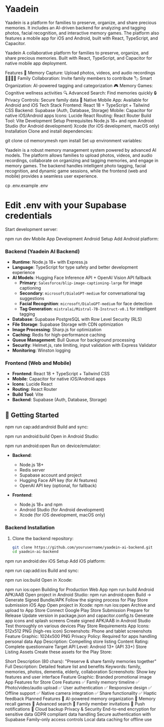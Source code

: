
# Yaadein 

Yaadein is a platform for families to preserve, organize, and share precious memories. It includes an AI-driven backend for analyzing and tagging photos, facial recognition, and interactive memory games. The platform also features a mobile app for iOS and Android, built with React, TypeScript, and Capacitor.

Yaadein 
A collaborative platform for families to preserve, organize, and share precious memories. Built with React, TypeScript, and Capacitor for native mobile app deployment.

Features
📸 Memory Capture: Upload photos, videos, and audio recordings
👨‍👩‍👧‍👦 Family Collaboration: Invite family members to contribute
🏷️ Smart Organization: AI-powered tagging and categorization
🎮 Memory Games: Cognitive wellness activities
🔍 Advanced Search: Find memories quickly
🔒 Privacy Controls: Secure family data
📱 Native Mobile App: Available for Android and iOS
Tech Stack
Frontend: React 18 + TypeScript + Tailwind CSS
Backend: Supabase (Auth, Database, Storage)
Mobile: Capacitor for native iOS/Android apps
Icons: Lucide React
Routing: React Router
Build Tool: Vite
Development Setup
Prerequisites
Node.js 18+ and npm
Android Studio (for Android development)
Xcode (for iOS development, macOS only)
Installation
Clone and install dependencies:


git clone <repository-url>
cd memorymesh
npm install
Set up environment variables:


Yaadein is a robust memory management system powered by advanced AI models. The platform allows families to upload photos, videos, and audio recordings, collaborate on organizing and tagging memories, and engage in memory games. The backend handles intelligent photo tagging, facial recognition, and dynamic game sessions, while the frontend (web and mobile) provides a seamless user experience.


cp .env.example .env
# Edit .env with your Supabase credentials
Start development server:


npm run dev
Mobile App Development
Android Setup
Add Android platform:


### Backend (Yaadein AI Backend)

- **Runtime**: Node.js 18+ with Express.js
- **Language**: TypeScript for type safety and better development experience
- **AI Models**: Hugging Face Inference API + OpenAI Vision API fallback
  - **Primary**: `Salesforce/blip-image-captioning-large` for image captioning
  - **Secondary**: `microsoft/DialoGPT-medium` for conversational tag suggestions
  - **Facial Recognition**: `microsoft/DialoGPT-medium` for face detection
  - **Tag Generation**: `mistralai/Mistral-7B-Instruct-v0.1` for intelligent tagging
- **Database**: Supabase PostgreSQL with Row Level Security (RLS)
- **File Storage**: Supabase Storage with CDN optimization
- **Image Processing**: Sharp.js for optimization
- **Caching**: Redis for high-performance caching
- **Queue Management**: Bull Queue for background processing
- **Security**: Helmet.js, rate limiting, input validation with Express Validator
- **Monitoring**: Winston logging

### Frontend (Web and Mobile)

- **Frontend**: React 18 + TypeScript + Tailwind CSS
- **Mobile**: Capacitor for native iOS/Android apps
- **Icons**: Lucide React
- **Routing**: React Router
- **Build Tool**: Vite
- **Backend**: Supabase (Auth, Database, Storage)



## 🚀 Getting Started

npm run cap:add:android
Build and sync:

npm run android:build
Open in Android Studio:


npm run android:open
Run on device/emulator:


- **Backend**: 
  - Node.js 18+
  - Redis server
  - Supabase account and project
  - Hugging Face API key (for AI features)
  - OpenAI API key (optional, for fallback)
  
- **Frontend**: 
  - Node.js 18+ and npm
  - Android Studio (for Android development)
  - Xcode (for iOS development, macOS only)


### Backend Installation

1. Clone the backend repository:
   ```bash
   git clone https://github.com/yourusername/yaadein-ai-backend.git
   cd yaadein-ai-backend

npm run android:dev
iOS Setup
Add iOS platform:

npm run cap:add:ios
Build and sync:

npm run ios:build
Open in Xcode:

npm run ios:open
Building for Production
Web App
npm run build
Android APK/AAB
Open project in Android Studio: npm run android:open
Build → Generate Signed Bundle/APK
Follow the signing process for Play Store submission
iOS App
Open project in Xcode: npm run ios:open
Archive and upload to App Store Connect
Google Play Store Submission
Prepare for Release
Update version in package.json and capacitor.config.ts
Generate app icons and splash screens
Create signed APK/AAB in Android Studio
Test thoroughly on various devices
Play Store Requirements
App Icons: 512x512 PNG (high-res icon)
Screenshots: Phone and tablet screenshots
Feature Graphic: 1024x500 PNG
Privacy Policy: Required for apps handling personal data
App Description: Compelling store listing
Content Rating: Complete questionnaire
Target API Level: Android 13+ (API 33+)
Store Listing Assets
Create these assets for the Play Store:

Short Description (80 chars): "Preserve & share family memories together"
Full Description: Detailed feature list and benefits
Keywords: family, memories, photos, dementia, elderly, collaboration
Screenshots: Show key features and user interface
Feature Graphic: Branded promotional image
App Features for Store
Core Features
✅ Family memory timeline
✅ Photo/video/audio upload
✅ User authentication
✅ Responsive design
✅ Offline support
✅ Native camera integration
✅ Share functionality
✅ Haptic feedback
Planned Features
🔄 AI-powered memory organization
🔄 Memory recall games
🔄 Advanced search
🔄 Family member invitations
🔄 Push notifications
🔄 Cloud backup
Privacy & Security
End-to-end encryption for sensitive data
GDPR compliant data handling
Secure authentication with Supabase
Family-only access controls
Local data caching for offline use

